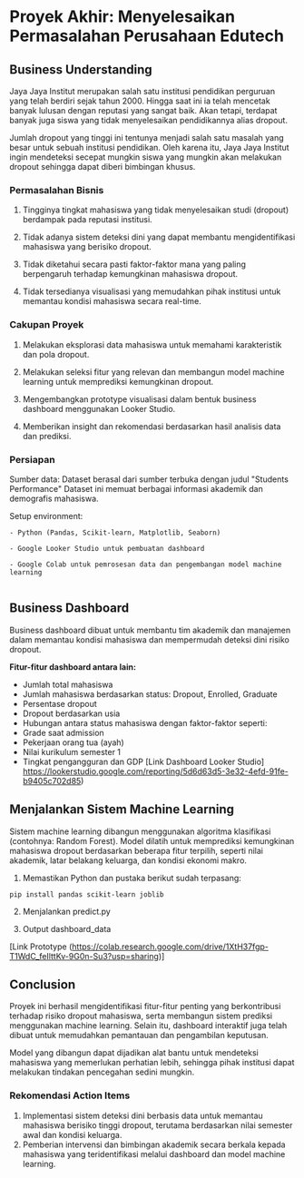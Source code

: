 # Proyek Akhir: Menyelesaikan Permasalahan Perusahaan Edutech

## Business Understanding
Jaya Jaya Institut merupakan salah satu institusi pendidikan perguruan yang telah berdiri sejak tahun 2000. Hingga saat ini ia telah mencetak banyak lulusan dengan reputasi yang sangat baik. Akan tetapi, terdapat banyak juga siswa yang tidak menyelesaikan pendidikannya alias dropout.

Jumlah dropout yang tinggi ini tentunya menjadi salah satu masalah yang besar untuk sebuah institusi pendidikan. Oleh karena itu, Jaya Jaya Institut ingin mendeteksi secepat mungkin siswa yang mungkin akan melakukan dropout sehingga dapat diberi bimbingan khusus.

### Permasalahan Bisnis
1. Tingginya tingkat mahasiswa yang tidak menyelesaikan studi (dropout) berdampak pada reputasi institusi.

2. Tidak adanya sistem deteksi dini yang dapat membantu mengidentifikasi mahasiswa yang berisiko dropout.

3. Tidak diketahui secara pasti faktor-faktor mana yang paling berpengaruh terhadap kemungkinan mahasiswa dropout.

4. Tidak tersedianya visualisasi yang memudahkan pihak institusi untuk memantau kondisi mahasiswa secara real-time.

### Cakupan Proyek
1. Melakukan eksplorasi data mahasiswa untuk memahami karakteristik dan pola dropout.

2. Melakukan seleksi fitur yang relevan dan membangun model machine learning untuk memprediksi kemungkinan dropout.

3. Mengembangkan prototype visualisasi dalam bentuk business dashboard menggunakan Looker Studio.

4. Memberikan insight dan rekomendasi berdasarkan hasil analisis data dan prediksi.

### Persiapan

Sumber data: Dataset berasal dari sumber terbuka dengan judul "Students Performance" Dataset ini memuat berbagai informasi akademik dan demografis mahasiswa.

Setup environment:
```
- Python (Pandas, Scikit-learn, Matplotlib, Seaborn)

- Google Looker Studio untuk pembuatan dashboard

- Google Colab untuk pemrosesan data dan pengembangan model machine learning


```

## Business Dashboard
Business dashboard dibuat untuk membantu tim akademik dan manajemen dalam memantau kondisi mahasiswa dan mempermudah deteksi dini risiko dropout.

**Fitur-fitur dashboard antara lain:**
- Jumlah total mahasiswa
- Jumlah mahasiswa berdasarkan status: Dropout, Enrolled, Graduate
- Persentase dropout
- Dropout berdasarkan usia
- Hubungan antara status mahasiswa dengan faktor-faktor seperti:
- Grade saat admission
- Pekerjaan orang tua (ayah)
- Nilai kurikulum semester 1
- Tingkat pengangguran dan GDP
[Link Dashboard Looker Studio] https://lookerstudio.google.com/reporting/5d6d63d5-3e32-4efd-91fe-b9405c702d85)

## Menjalankan Sistem Machine Learning
Sistem machine learning dibangun menggunakan algoritma klasifikasi (contohnya: Random Forest). Model dilatih untuk memprediksi kemungkinan mahasiswa dropout berdasarkan beberapa fitur terpilih, seperti nilai akademik, latar belakang keluarga, dan kondisi ekonomi makro.

1. Memastikan Python dan pustaka berikut sudah terpasang:

 ```
pip install pandas scikit-learn joblib
```
2. Menjalankan predict.py

3. Output dashboard_data

[Link Prototype (https://colab.research.google.com/drive/1XtH37fgp-T1WdC_feIlttKv-9G0n-Su3?usp=sharing)]

## Conclusion
Proyek ini berhasil mengidentifikasi fitur-fitur penting yang berkontribusi terhadap risiko dropout mahasiswa, serta membangun sistem prediksi menggunakan machine learning. Selain itu, dashboard interaktif juga telah dibuat untuk memudahkan pemantauan dan pengambilan keputusan.

Model yang dibangun dapat dijadikan alat bantu untuk mendeteksi mahasiswa yang memerlukan perhatian lebih, sehingga pihak institusi dapat melakukan tindakan pencegahan sedini mungkin.

### Rekomendasi Action Items
1. Implementasi sistem deteksi dini berbasis data untuk memantau mahasiswa berisiko tinggi dropout, terutama berdasarkan nilai semester awal dan kondisi keluarga.
2. Pemberian intervensi dan bimbingan akademik secara berkala kepada mahasiswa yang teridentifikasi melalui dashboard dan model machine learning.
